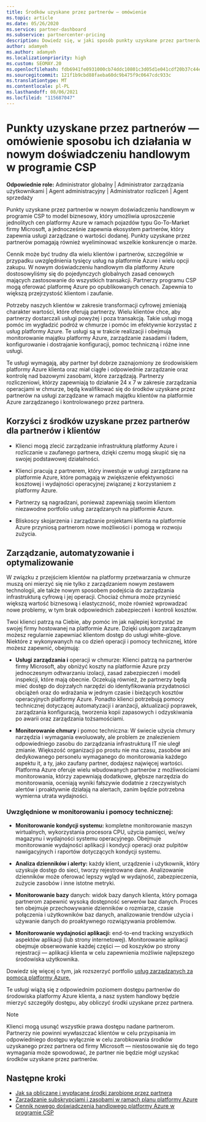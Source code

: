 ```yaml
---
title: Środków uzyskane przez partnerów — omówienie
ms.topic: article
ms.date: 05/26/2020
ms.service: partner-dashboard
ms.subservice: partnercenter-pricing
description: Dowiedz się, w jaki sposób punkty uzyskane przez partnerów (PEC) oferują uproszczone jednolite ceny platformy Azure i usługi zarządzane o wartości dodanej, jednocześnie pomagając wyeliminować konkurencję na marżach.
author: adamyeh
ms.author: adamyeh
ms.localizationpriority: high
ms.custom: SEOMAY.20
ms.openlocfilehash: fdb6941fe0931000cb74ddc10801c3d05d1e041cdf20b37c44e4e94f487008a8
ms.sourcegitcommit: 121f1b9cbd88faeba60dc9b475f9c0647cdc933c
ms.translationtype: MT
ms.contentlocale: pl-PL
ms.lasthandoff: 08/06/2021
ms.locfileid: "115687047"
---
```

# <a name="partner-earned-credit---an-overview-of-how-it-works-in-the-new-commerce-experience-in-csp"></a>Punkty uzyskane przez partnerów — omówienie sposobu ich działania w nowym doświadczeniu handlowym w programie CSP

**Odpowiednie role:** Administrator globalny | Administrator zarządzania użytkownikami | Agent administracyjny | Administrator rozliczeń | Agent sprzedaży

Punkty uzyskane przez partnerów w nowym doświadczeniu handlowym w programie CSP to model biznesowy, który umożliwia uproszczenie jednolitych cen platformy Azure w ramach pojazdów typu Go-To-Market firmy Microsoft, a jednocześnie zapewnia ekosystem partnerów, który zapewnia usługi zarządzane o wartości dodanej. Punkty uzyskane przez partnerów pomagają również wyeliminować wszelkie konkurencje o marże.

Cennik może być trudny dla wielu klientów i partnerów, szczególnie w przypadku uwzględnienia tysięcy usług na platformie Azure i wielu opcji zakupu. W nowym doświadczeniu handlowym dla platformy Azure dostosowyliśmy się do pojedynczych globalnych zasad cenowych mających zastosowanie do wszystkich transakcji. Partnerzy programu CSP mogą oferować platformę Azure po opublikowanych cenach. Zapewnia to większą przejrzystość klientom i zaufanie.

Potrzeby naszych klientów w zakresie transformacji cyfrowej zmieniają charakter wartości, które oferują partnerzy. Wielu klientów chce, aby partnerzy dostarczali usługi powyżej i poza transakcją. Takie usługi mogą pomóc im wygładzić podróż w chmurze i pomóc im efektywnie korzystać z usług platformy Azure. Te usługi są w trakcie realizacji i obejmują monitorowanie majątku platformy Azure, zarządzanie zasadami i ładem, konfigurowanie i dostrajanie konfiguracji, pomoc techniczną i różne inne usługi. 

Te usługi wymagają, aby partner był dobrze zaznajomiony ze środowiskiem platformy Azure klienta oraz miał ciągłe i odpowiednie zarządzanie oraz kontrolę nad bazowymi zasobami, które zarządzają. Partnerzy rozliczeniowi, którzy zapewniają to działanie 24 x  7 w zakresie zarządzania operacjami w chmurze, będą kwalifikować się do środków uzyskane przez partnerów na usługi zarządzane w ramach majątku klientów na platformie Azure zarządzanego i kontrolowanego przez partnera.


## <a name="benefits-of-the-partner-earned-credit-for-partners-and-customers"></a>Korzyści z środków uzyskane przez partnerów dla partnerów i klientów

- Klienci mogą zlecić zarządzanie infrastrukturą platformy Azure i rozliczanie u zaufanego partnera, dzięki czemu mogą skupić się na swojej podstawowej działalności.

- Klienci pracują z partnerem, który inwestuje w usługi zarządzane na platformie Azure, które pomagają w zwiększenie efektywności kosztowej i wydajności operacyjnej związanej z korzystaniem z platformy Azure.

- Partnerzy są nagradzani, ponieważ zapewniają swoim klientom niezawodne portfolio usług zarządzanych na platformie Azure.  

- Bliskoscy skojarzenia i zarządzanie projektami klienta na platformie Azure przyniosą partnerom nowe możliwości i pomogą w rozwoju zużycia. 

## <a name="manage-automate-and-optimize"></a>Zarządzanie, automatyzowanie i optymalizowanie

W związku z przejściem klientów na platformy przetwarzania w chmurze muszą oni mierzyć się nie tylko z zarządzaniem nowym zestawem technologii, ale także nowym sposobem podejścia do zarządzania infrastrukturą cyfrową i jej operacji. Chociaż chmura może przynieść większą wartość biznesową i elastyczność, może również wprowadzać nowe problemy, w tym brak odpowiednich zabezpieczeń i kontroli kosztów. 

Twoi klienci patrzą na Ciebie, aby pomóc im jak najlepiej korzystać ze swojej firmy hostowanej na platformie Azure. Dzięki usługom zarządzanym możesz regularnie zapewniać klientom dostęp do usługi white-glove. Niektóre z wykonywanych na co dzień operacji i pomocy technicznej, które możesz zapewnić, obejmują:

- **Usługi zarządzania i** operacji w chmurze: Klienci patrzą na partnerów firmy Microsoft, aby obniżyć koszty na platformie Azure przy jednoczesnym odtwarzaniu izolacji, zasad zabezpieczeń i modeli inspekcji, które mają obecnie. Oczekują również, że partnerzy będą mieć dostęp do dojrzałych narzędzi do identyfikowania przydatności obciążeń oraz do wdrażania w jednym czasie i bieżących kosztów operacyjnych platformy Azure. Ponadto klienci potrzebują pomocy technicznej dotyczącej automatyzacji i aranżacji, aktualizacji poprawek, zarządzania konfiguracją, tworzenia kopii zapasowych i odzyskiwania po awarii oraz zarządzania tożsamościami. 

- **Monitorowanie chmury** i pomoc techniczna: W świecie użycia chmury narzędzia i wymagania ewoluowały, ale problem ze znalezieniem odpowiedniego zasobu do zarządzania infrastrukturą IT nie uległ zmianie. Większość organizacji po prostu nie ma czasu, zasobów ani dedykowanego personelu wymaganego do monitorowania każdego aspektu it, a ty, jako zaufany partner, dodajesz najwięcej wartości. Platforma Azure oferuje wielu wbudowanych partnerów z możliwościami monitorowania, którzy zapewniają dodatkowe, głębsze narzędzia do monitorowania, oceniają wyniki fałszywie dodatnie z rzeczywistych alertów i proaktywnie działają na alertach, zanim będzie potrzebna wymierna utrata wydajności. 


### <a name="included-in-monitoring-and-technical-support"></a>Uwzględnione w monitorowaniu i pomocy technicznej:

- **Monitorowanie kondycji systemu:** kompletne monitorowanie maszyn wirtualnych, wykorzystania procesora CPU, użycia pamięci, we/wy magazynu i wydajności systemu operacyjnego. Obejmuje monitorowanie wydajności aplikacji i kondycji operacji oraz pulpitów nawigacyjnych i raportów dotyczących kondycji systemu.

- **Analiza dzienników i alerty:** każdy klient, urządzenie i użytkownik, który uzyskuje dostęp do sieci, tworzy rejestrowane dane. Analizowanie dzienników może oferować lepszy wgląd w wydajność, zabezpieczenia, zużycie zasobów i inne istotne metryki.

- **Monitorowanie bazy** danych: widok bazy danych klienta, który pomaga partnerom zapewnić wysoką dostępność serwerów baz danych. Proces ten obejmuje przechowywanie dzienników o rozmiarze, czasie połączenia i użytkowników baz danych, analizowanie trendów użycia i używanie danych do proaktywnego rozwiązywania problemów.

- **Monitorowanie wydajności aplikacji:** end-to-end tracking wszystkich aspektów aplikacji (lub strony internetowej). Monitorowanie aplikacji obejmuje obserwowanie każdej części — od koszyków po strony rejestracji — aplikacji klienta w celu zapewnienia możliwie najlepszego środowiska użytkownika.

Dowiedz się więcej o tym, jak rozszerzyć portfolio [usług zarządzanych za pomocą platformy Azure.](https://partner.microsoft.com/campaigns/cloud-playbooks-thank-you)

Te usługi wiążą się z odpowiednim poziomem dostępu partnerów do środowiska platformy Azure klienta, a nasz system handlowy będzie mierzyć szczegóły dostępu, aby obliczyć środki uzyskane przez partnera.  

>[!Note]
>Klienci mogą usunąć wszystkie prawa dostępu nadane partnerom. Partnerzy nie powinni wywłaszczać klientów w celu przypisania im odpowiedniego dostępu wyłącznie w celu zarobkowania środków uzyskanego przez partnera od firmy Microsoft — niestosowanie się do tego wymagania może spowodować, że partner nie będzie mógł uzyskać środków uzyskane przez partnerów.

## <a name="next-steps"></a>Następne kroki

- [Jak są obliczane i wypłacane środki zarobione przez partnera](partner-earned-credit-explanation.md)
- [Zarządzanie subskrypcjami i zasobami w ramach planu platformy Azure](azure-plan-manage.md)
- [Cennik nowego doświadczenia handlowego platformy Azure w programie CSP](azure-plan-price-list.md)